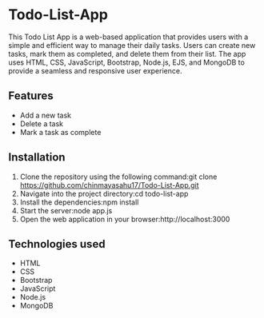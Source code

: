 # Todo-List-App
This Todo List App is a web-based application that provides users with a simple and efficient way to manage their daily tasks. Users can create new tasks, mark them as completed, and delete them from their list. The app uses HTML, CSS, JavaScript, Bootstrap, Node.js, EJS, and MongoDB to provide a seamless and responsive user experience.
## Features
- Add a new task
- Delete a task
- Mark a task as complete
## Installation

1. Clone the repository using the following command:git clone https://github.com/chinmayasahu17/Todo-List-App.git 
2. Navigate into the project directory:cd todo-list-app
3. Install the dependencies:npm install
4. Start the server:node app.js
5. Open the web application in your browser:http://localhost:3000

## Technologies used

- HTML
- CSS
- Bootstrap
- JavaScript
- Node.js
- MongoDB





